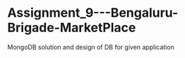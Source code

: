 # Assignment_9---Bengaluru-Brigade-MarketPlace
MongoDB solution and design of DB for given application

